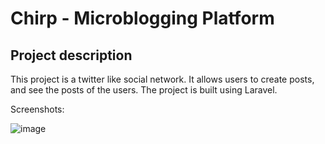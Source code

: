 # Chirp - Microblogging Platform

## Project description

This project is a twitter like social network. It allows users to create posts, and see the posts of the users. The project is built using Laravel.

Screenshots:

![image](https://github.com/khantseithu/Chirper/assets/100980146/c0d57331-9a48-488e-a353-a7d108163006)

